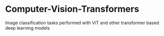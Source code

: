 # Computer-Vision-Transformers
Image classification tasks performed with ViT and other transformer based deep learning models
